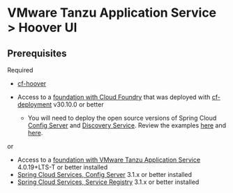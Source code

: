 # VMware Tanzu Application Service > Hoover UI

## Prerequisites

Required

* [cf-hoover](https://github.com/cf-toolsuite/cf-hoover)

* Access to a [foundation with Cloud Foundry](https://docs.cloudfoundry.org/deploying/cf-deployment/index.html) that was deployed with [cf-deployment](https://github.com/cloudfoundry/cf-deployment/releases) v30.10.0 or better
  * You will need to deploy the open source versions of Spring Cloud [Config Server](https://docs.spring.io/spring-cloud-config/docs/current/reference/html/) and [Discovery Service](https://docs.spring.io/spring-cloud/docs/current/reference/htmlsingle/#spring-cloud-running-eureka-server).  Review the examples [here](https://github.com/cf-toolsuite/home/tree/main/footprints/local/support/config-server) and [here](https://github.com/cf-toolsuite/home/tree/main/footprints/local/support/discovery-service).

or

* Access to a [foundation with VMware Tanzu Application Service](https://pivotal.io/platform/pivotal-application-service) 4.0.19+LTS-T or better installed
* [Spring Cloud Services, Config Server](https://docs.vmware.com/en/Spring-Cloud-Services-for-VMware-Tanzu/3.1/spring-cloud-services/GUID-config-server-configuring-with-git.html) 3.1.x or better installed
* [Spring Cloud Services, Service Registry](https://docs.vmware.com/en/Spring-Cloud-Services-for-VMware-Tanzu/3.1/spring-cloud-services/GUID-service-registry-index.html) 3.1.x or better installed
